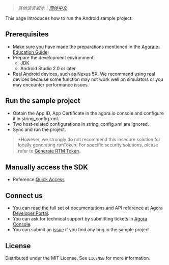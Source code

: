 ﻿> *其他语言版本：[简体中文](README.zh.md)*

This page introduces how to run the Android sample project.

## Prerequisites 

- Make sure you have made the preparations mentioned in the [Agora e-Education Guide](https://github.com/AgoraIO-Usecase/eEducation).
- Prepare the development environment:
  - JDK
  - Android Studio 2.0  or later
- Real Android devices, such as Nexus 5X. We recommend using real devices because some function may not work well on simulators or you may encounter performance issues.

## Run the sample project

- Obtain the App ID, App Certificate in the agora.io console and configure it in string_config.xml.
- Two host-related configurations in string_config.xml are ignored.
- Sync and run the project.
> *However, we strongly do not recommend this insecure solution for locally generating rtmToken. For specific security solutions, please refer to [Generate RTM Token](https://docs.agora.io/en/agora-class/agora_class_prep?platform=Android)。

## Manually access the SDK
- Reference [Quick Access](https://docs.agora.io/en/agora-class/agora_class_quickstart_android?platform=Android)

## Connect us

- You can read the full set of documentations and API reference at [Agora Developer Portal](https://docs.agora.io/en/).
- You can ask for technical support by submitting tickets in [Agora Console](https://dashboard.agora.io/). 
- You can submit an [issue](https://github.com/AgoraIO-Usecase/eEducation/issues) if you find any bug in the sample project. 

## License

Distributed under the MIT License. See `LICENSE` for more information.